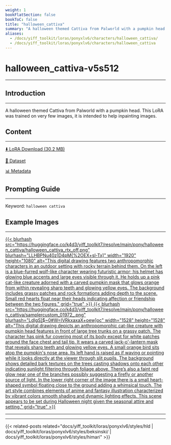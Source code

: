 ```yaml
---
weight: 1
bookFlatSection: false
bookToC: false
title: "halloween_cattiva"
summary: "A halloween themed Cattiva from Palworld with a pumpkin head."
aliases:
  - /docs/yiff_toolkit/loras/ponyxlv6/characters/halloween_cattiva/
  - /docs/yiff_toolkit/loras/ponyxlv6/characters/halloween_cattiva
---
```


<!--markdownlint-disable MD025 MD033 -->

# halloween_cattiva-v5s512

---

## Introduction

---

A halloween themed Cattiva from Palworld with a pumpkin head. This LoRA was trained on very few images, it is intended to help inpainting images.

## Content

---

[⬇️ LoRA Download (30.2 MB)](https://huggingface.co/k4d3/yiff_toolkit7/resolve/main/pony/halloween_cattiva/hallowen_cattiva-v5s512.safetensors)

[📐 Dataset](https://huggingface.co/datasets/k4d3/halloween_cattiva)

[📊 Metadata](https://huggingface.co/k4d3/yiff_toolkit7/resolve/main/pony/halloween_cattiva/hallowen_cattiva-v5s512.json)

## Prompting Guide

---

Keyword: `halloween cattiva`

## Example Images

---

<div class="image-grid">
  <div class="image-grid-container">
    <a href="https://huggingface.co/k4d3/yiff_toolkit7/resolve/main/pony/halloween_cattiva/halloween_cattiva_rtx_off.png">
    {{< blurhash
      src="https://huggingface.co/k4d3/yiff_toolkit7/resolve/main/pony/halloween_cattiva/halloween_cattiva_rtx_off.png"
      blurhash="LLHBPNu40z|D4pM{%2OEX+sl-Tx]"
      width="1920"
      height="1080"
      alt="This digital drawing features two anthropomorphic characters in an outdoor setting with rocky terrain behind them. On the left is a blue-furred wolf-like character wearing futuristic armor; his helmet has glowing blue accents and large eyes visible through it. He holds up a pink cat-like creature adorned with a carved pumpkin mask that glows orange from within revealing sharp teeth and glowing yellow eyes. The background includes grassy patches and rock formations adding depth to the scene. Small red hearts float near their heads indicating affection or friendship between the two figures."
      grid="true"
    >}}
    </a>
    <a href="https://huggingface.co/k4d3/yiff_toolkit7/resolve/main/pony/halloween_cattiva/samplercustom_01972_.png">
    {{< blurhash
      src="https://huggingface.co/k4d3/yiff_toolkit7/resolve/main/pony/halloween_cattiva/samplercustom_01972_.png"
      blurhash="LdIgS]$~0#W=IVRkxaxaX+oew]oc"
      width="1528"
      height="1528"
      alt="This digital drawing depicts an anthropomorphic cat-like creature with pumpkin head features in front of large tree trunks on a grassy patch. The character has pink fur covering most of its body except for white patches around the face chest and tail tip. It wears a carved jack-o'-lantern mask that reveals sharp teeth and glowing yellow eyes. A small orange bird sits atop the pumpkin's nose area. Its left hand is raised as if waving or pointing while it looks directly at the viewer through slit pupils. The background shows detailed bark textures on the trees casting shadows onto each other indicating sunlight filtering through foliage above. There’s also a faint red glow near one of the branches possibly suggesting a firefly or another source of light. In the lower right corner of the image there is a small heart-shaped symbol floating close to the ground adding a whimsical touch. The art style combines elements of anime and fantasy illustration characterized by vibrant colors smooth shading and dynamic lighting effects. This scene appears to be set during Halloween night given the seasonal attire and setting."
      grid="true"
    >}}
    </a>
  </div>
</div>

---

---

{{< related-posts related="docs/yiff_toolkit/loras/ponyxlv6/styles/hld | docs/yiff_toolkit/loras/ponyxlv6/styles/beksinski/ | docs/yiff_toolkit/loras/ponyxlv6/styles/himari" >}}
